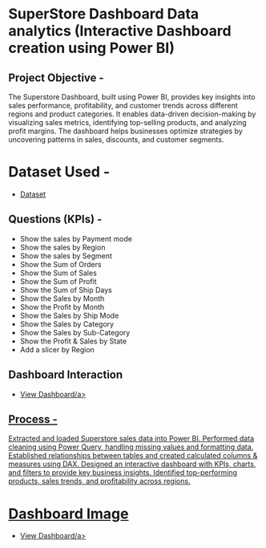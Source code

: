 # SuperStore Dashboard Data analytics (Interactive Dashboard creation using Power BI)
## Project Objective -
The Superstore Dashboard, built using Power BI, provides key insights into sales performance, profitability, and customer trends across different regions and product categories. It enables data-driven decision-making by visualizing sales metrics, identifying top-selling products, and analyzing profit margins. The dashboard helps businesses optimize strategies by uncovering patterns in sales, discounts, and customer segments.

# Dataset Used -
- <a href="https://github.com/nehaS785/SuperStore_Dashboard_PowerBI/blob/main/SuperStore%20Sales%20DataSet.xlsx">Dataset<a>

## Questions  (KPIs) -
- Show the sales by Payment mode
- Show the sales by Region
- Show the sales by Segment
- Show the Sum of Orders
- Show the Sum of Sales
- Show the Sum of Profit
- Show the Sum of Ship Days
- Show the Sales by Month
- Show the Profit by Month
- Show the Sales by Ship Mode
- Show the Sales by Category
- Show the Sales by Sub-Category
- Show the Profit & Sales by State
- Add a slicer by Region

## Dashboard Interaction
- <a href="https://github.com/nehaS785/SuperStore_Dashboard_PowerBI/blob/main/SuperStore%20Project.pbix">View Dashboard/a>

## Process -
Extracted and loaded Superstore sales data into Power BI. Performed data cleaning using Power Query, handling missing values and formatting data. Established relationships between tables and created calculated columns & measures using DAX. Designed an interactive dashboard with KPIs, charts, and filters to provide key business insights. Identified top-performing products, sales trends, and profitability across regions.

# Dashboard Image
- <a href="https://github.com/nehaS785/SuperStore_Dashboard_PowerBI/blob/main/Screenshot.png">View Dashboard/a>


